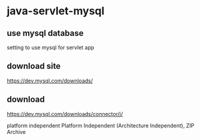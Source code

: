 # java-servlet-mysql

## use mysql database
setting to use mysql for servlet app

## download site
https://dev.mysql.com/downloads/

## download
https://dev.mysql.com/downloads/connector/j/

platform independent
Platform Independent (Architecture Independent), ZIP Archive
